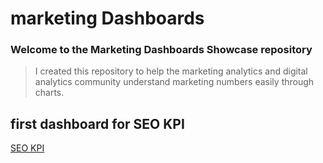 # marketing Dashboards
### Welcome to the Marketing Dashboards Showcase repository

> I created this repository to help the marketing analytics and digital analytics community understand marketing numbers easily through charts.


## first dashboard for SEO KPI
[SEO KPI](1699781709071.jpeg)
